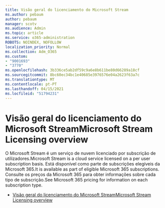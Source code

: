 ```yaml
---
title: Visão geral do licenciamento do Microsoft Stream
ms.author: pebaum
author: pebaum
manager: scotv
ms.audience: Admin
ms.topic: article
ms.service: o365-administration
ROBOTS: NOINDEX, NOFOLLOW
localization_priority: Normal
ms.collection: Adm_O365
ms.custom:
- "9001693"
- "3770"
ms.openlocfilehash: 3b336ce5ab2df59c9a6e8b611be80d66289a18cf
ms.sourcegitcommit: 8bc60ec34bc1e40685e3976576e04a2623f63a7c
ms.translationtype: MT
ms.contentlocale: pt-PT
ms.lasthandoff: 04/15/2021
ms.locfileid: "51794231"
---
```

# <a name="microsoft-stream-licensing-overview"></a><span data-ttu-id="e5612-102">Visão geral do licenciamento do Microsoft Stream</span><span class="sxs-lookup"><span data-stu-id="e5612-102">Microsoft Stream Licensing overview</span></span>

<span data-ttu-id="e5612-103">O Microsoft Stream é um serviço de nuvem licenciado por subscrição de utilizadores.</span><span class="sxs-lookup"><span data-stu-id="e5612-103">Microsoft Stream is a cloud service licensed on a per user subscription basis.</span></span> <span data-ttu-id="e5612-104">Está disponível como parte de subscrições elegíveis da Microsoft 365.</span><span class="sxs-lookup"><span data-stu-id="e5612-104">It is available as part of eligible Microsoft 365 subscriptions.</span></span> <span data-ttu-id="e5612-105">Consulte os preços da Microsoft 365 para obter informações sobre cada tipo de subscrição.</span><span class="sxs-lookup"><span data-stu-id="e5612-105">See Microsoft 365 pricing for information on each subscription type.</span></span>

- [<span data-ttu-id="e5612-106">Visão geral do licenciamento do Microsoft Stream</span><span class="sxs-lookup"><span data-stu-id="e5612-106">Microsoft Stream Licensing overview</span></span>](https://docs.microsoft.com/stream/license-overview)